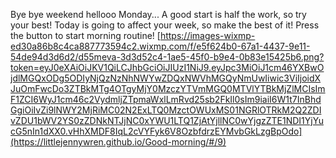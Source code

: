 Bye bye weekend hellooo Monday...
A good start is half the work, so try your best! 
Today is going to affect your week, so make the best of it! 
Press the button to start morning routine!
[https://images-wixmp-ed30a86b8c4ca887773594c2.wixmp.com/f/e5f624b0-67a1-4437-9e11-54de94d3d6d2/d55meva-3d3d52c4-1ae5-45f0-b9e4-0b83e15425b6.png?token=eyJ0eXAiOiJKV1QiLCJhbGciOiJIUzI1NiJ9.eyJpc3MiOiJ1cm46YXBwOjdlMGQxODg5ODIyNjQzNzNhNWYwZDQxNWVhMGQyNmUwIiwic3ViIjoidXJuOmFwcDo3ZTBkMTg4OTgyMjY0MzczYTVmMGQ0MTVlYTBkMjZlMCIsImF1ZCI6WyJ1cm46c2VydmljZTpmaWxlLmRvd25sb2FkIl0sIm9iaiI6W1t7InBhdGgiOiIvZi9lNWY2MjRiMC02N2ExLTQ0MzctOWUxMS01NGRlOTRkM2Q2ZDIvZDU1bWV2YS0zZDNkNTJjNC0xYWU1LTQ1ZjAtYjllNC0wYjgzZTE1NDI1YjYucG5nIn1dXX0.vHhXMDF8IqL2cVYFyk6V8OzbfdrzEYMvbGkLzgBpOdo](https://littlejennywren.github.io/Good-morning/#/9)
